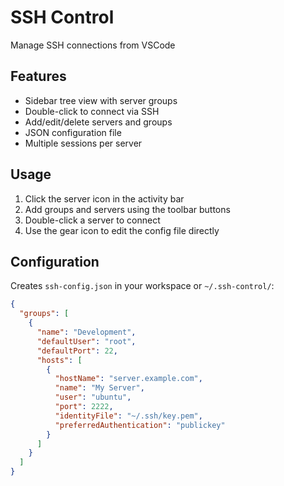 # SSH Control

Manage SSH connections from VSCode

## Features

- Sidebar tree view with server groups
- Double-click to connect via SSH
- Add/edit/delete servers and groups
- JSON configuration file
- Multiple sessions per server

## Usage

1. Click the server icon in the activity bar
2. Add groups and servers using the toolbar buttons
3. Double-click a server to connect
4. Use the gear icon to edit the config file directly

## Configuration

Creates `ssh-config.json` in your workspace or `~/.ssh-control/`:

```json
{
  "groups": [
    {
      "name": "Development",
      "defaultUser": "root",
      "defaultPort": 22,
      "hosts": [
        {
          "hostName": "server.example.com",
          "name": "My Server",
          "user": "ubuntu",
          "port": 2222,
          "identityFile": "~/.ssh/key.pem",
          "preferredAuthentication": "publickey"
        }
      ]
    }
  ]
}
```
